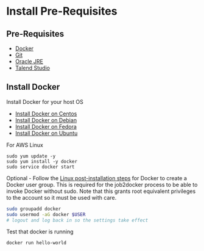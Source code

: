 # Install Pre-Requisites

## Pre-Requisites

* [Docker](#install-docker)
* [Git](https://gist.github.com/derhuerst/1b15ff4652a867391f03#file-linux-md)
* [Oracle JRE](http://www.oracle.com/technetwork/java/javase/downloads/index.html)
* [Talend Studio](https://info.talend.com/request-talend-data-integration.html)


## Install Docker

Install Docker for your host OS

* [Install Docker on Centos](https://docs.docker.com/install/linux/docker-ce/centos/)
* [Install Docker on Debian](https://docs.docker.com/install/linux/docker-ce/debian/)
* [Install Docker on Fedora](https://docs.docker.com/install/linux/docker-ce/fedora/)
* [Install Docker on Ubuntu](https://docs.docker.com/install/linux/docker-ce/ubuntu/)

For AWS Linux

````
sudo yum update -y
sudo yum install -y docker
sudo service docker start
````

Optional - Follow the [Linux post-installation steps](https://docs.docker.com/install/linux/linux-postinstall/) for Docker to create a Docker user group.  This is required for the job2docker process to be able to invoke Docker without sudo.
Note that this grants root equivalent privileges to the account so it must be used with care.


````bash
sudo groupadd docker
sudo usermod -aG docker $USER
# logout and log back in so the settings take effect
````

Test that docker is running
````bash
docker run hello-world
````
